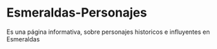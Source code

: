 # Esmeraldas-Personajes
Es una página informativa, sobre personajes historicos e influyentes en Esmeraldas
